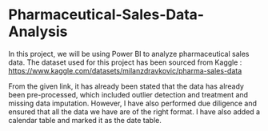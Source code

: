 # Pharmaceutical-Sales-Data-Analysis
In this project, we will be using Power BI to analyze pharmaceutical sales data. The dataset used for this project has been sourced from Kaggle : https://www.kaggle.com/datasets/milanzdravkovic/pharma-sales-data

From the given link, it has already been stated that the data has already been pre-processed, which included outlier detection and treatment and missing data imputation. However, I have also performed due diligence and ensured that all the data we have are of the right format. I have also added a calendar table and marked it as the date table.



